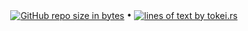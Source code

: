 <p align="center">
  <a href="#"><img src="https://img.shields.io/github/repo-size/andry81/tacklebar--gh-stats?logo=github" valign="middle" alt="GitHub repo size in bytes" /></a>
• <a href="https://github.com/XAMPPRocky/tokei"><img src="https://tokei.rs/b1/github/andry81/tacklebar--gh-stats?category=lines" valign="middle" alt="lines of text by tokei.rs" /></a>
